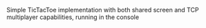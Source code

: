 Simple TicTacToe implementation with both shared screen and TCP multiplayer capabilities, running in the console